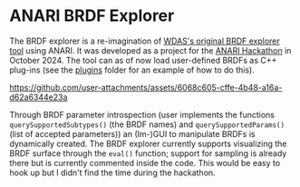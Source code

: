 ANARI BRDF Explorer
===================
The BRDF explorer is a re-imagination of [WDAS's original BRDF explorer tool][1]
using ANARI. It was developed as a project for the [ANARI Hackathon][2] in October 2024.
The tool can as of now load user-defined BRDFs as C++ plug-ins (see the [plugins](/plugins)
folder for an example of how to do this).

https://github.com/user-attachments/assets/6068c605-cffe-4b48-a16a-d62a6344e23a

Through BRDF parameter introspection (user
implements the functions `querySupportedSubtypes()` (the BRDF names) and
`querySupportedParams()` (list of accepted parameters)) an (Im-)GUI to manipulate BRDFs
is dynamically created. The BRDF explorer currently supports visualizing the BRDF surface
through the `eval()` function; support for sampling is already there but is currently
commented inside the code. This would be easy to hook up but I didn't find the time
during the hackathon.

[1]: https://github.com/wdas/brdf
[2]: https://www.khronos.org/events/anari-hackathon-2024
